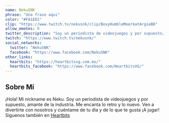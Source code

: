 ```yaml
---
name: NekuSNK
phrase: "Una frase aqui"
color: "#FA1ED2"
clip: "https://www.twitch.tv/nekusnk/clip/BoxyHumbleMeerkatArgieB8"
allow_emotes: 0
twitter_description: "Soy un periodista de videojuegos y por supuesto, amante de la industria. Me encanta lo retro y lo nuevo. Ven a divertirte con nosotros y cuéntame de tu día y de lo que te gusta"
twitch: "https://www.twitch.tv/nekusnk/"
social_networks:
  twitter: "NekuSNK"
  facebook: "https://www.facebook.com/NekuSNK"
other_links:
  heartbits: "https://heartbitsvg.com.mx/"
  heartbits_facebook: "https://www.facebook.com/HeartbitsVG/"
---
```

<h2>Sobre <span class="cursive">Mi</span></h2>
<p class="streamer-about">¡Hola! Mi nickname es Neku. Soy un periodista de videojuegos y por supuesto, amante de la industria. Me encanta lo retro y lo nuevo. Ven a divertirte con nosotros y cuéntame de tu día y de lo que te gusta ¡A jugar! Síguenos también en <a href="https://heartbitsvg.com.mx/">Heartbits</a></p>